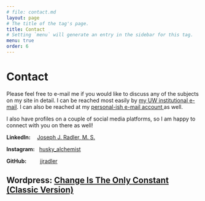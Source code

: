 ```yaml
---
# file: contact.md
layout: page
# The title of the tag's page.
title: Contact
# Setting `menu` will generate an entry in the sidebar for this tag.
menu: true
order: 6
---
```

# Contact
Please feel free to e-mail me if you would like to discuss any of the subjects
on my site in detail. I can be reached most easily by
<a href="mailto:jjradler@uw.edu"> my UW institutional e-mail</a>. I can also be
reached at my <a href="mailto:jjradler@gmail.com"> personal-ish e-mail account
</a> as well.

I also have profiles on a couple of social media platforms, so I am happy to
connect with you on there as well!

<strong>LinkedIn:    </strong> <a href="www.linkedin.com/in/joseph-j-radler-m-s-
5a543128">Joseph J. Radler, M. S.</a>

<strong>Instagram:</strong>   <a href="https://www.instagram.com/husky_alchemist
/?hl=en">husky_alchemist</a>

<strong>GitHub:</strong>         <a href="https://github.com/jjradler">jjradler</a>

<strong>Wordpress:</strong>      <a href="http://blogs.uw.edu/jjradler">Change
Is The Only Constant (Classic Version)</a>
---

